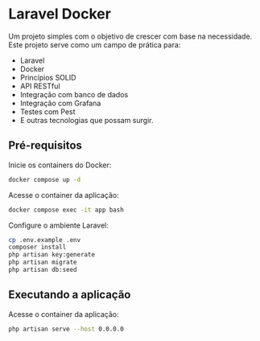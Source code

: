 # Laravel Docker

Um projeto simples com o objetivo de crescer com base na necessidade. Este projeto serve como um campo de prática para:

- Laravel
- Docker
- Princípios SOLID
- API RESTful
- Integração com banco de dados
- Integração com Grafana
- Testes com Pest
- E outras tecnologias que possam surgir.

## Pré-requisitos

Inicie os containers do Docker:
```bash
docker compose up -d
```

Acesse o container da aplicação:
```bash
docker compose exec -it app bash
```

Configure o ambiente Laravel:
```bash
cp .env.example .env
composer install
php artisan key:generate
php artisan migrate
php artisan db:seed
```

## Executando a aplicação
Acesse o container da aplicação:
```bash
php artisan serve --host 0.0.0.0
```
